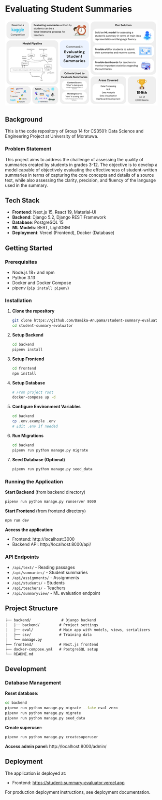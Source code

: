 # Evaluating Student Summaries

![Banner](img/banner.png)

## Background

This is the code repository of Group 14 for CS3501: Data Science and Engineering Project at University of Moratuwa.

### Problem Statement

This project aims to address the challenge of assessing the quality of summaries created by students in grades 3-12. The objective is to develop a model capable of objectively evaluating the effectiveness of student-written summaries in terms of capturing the core concepts and details of a source text, while also assessing the clarity, precision, and fluency of the language used in the summary.

## Tech Stack

- **Frontend**: Next.js 15, React 19, Material-UI
- **Backend**: Django 5.2, Django REST Framework
- **Database**: PostgreSQL 15
- **ML Models**: BERT, LightGBM
- **Deployment**: Vercel (Frontend), Docker (Database)

## Getting Started

### Prerequisites

- Node.js 18+ and npm
- Python 3.13
- Docker and Docker Compose
- pipenv (`pip install pipenv`)

### Installation

1. **Clone the repository**
   ```bash
   git clone https://github.com/Damika-Anupama/student-summary-evaluator.git
   cd student-summary-evaluator
   ```

2. **Setup Backend**
   ```bash
   cd backend
   pipenv install
   ```

3. **Setup Frontend**
   ```bash
   cd frontend
   npm install
   ```

4. **Setup Database**
   ```bash
   # From project root
   docker-compose up -d
   ```

5. **Configure Environment Variables**
   ```bash
   cd backend
   cp .env.example .env
   # Edit .env if needed
   ```

6. **Run Migrations**
   ```bash
   cd backend
   pipenv run python manage.py migrate
   ```

7. **Seed Database (Optional)**
   ```bash
   pipenv run python manage.py seed_data
   ```

### Running the Application

**Start Backend** (from backend directory)
```bash
pipenv run python manage.py runserver 8000
```

**Start Frontend** (from frontend directory)
```bash
npm run dev
```

**Access the application:**
- Frontend: http://localhost:3000
- Backend API: http://localhost:8000/api/

### API Endpoints

- `/api/text/` - Reading passages
- `/api/summaries/` - Student summaries
- `/api/assignments/` - Assignments
- `/api/students/` - Students
- `/api/teachers/` - Teachers
- `/api/summaryview/` - ML evaluation endpoint

## Project Structure

```
├── backend/              # Django backend
│   ├── backend/         # Project settings
│   ├── eval/            # Main app with models, views, serializers
│   ├── csv/             # Training data
│   └── manage.py
├── frontend/            # Next.js frontend
├── docker-compose.yml   # PostgreSQL setup
└── README.md
```

## Development

### Database Management

**Reset database:**
```bash
cd backend
pipenv run python manage.py migrate --fake eval zero
pipenv run python manage.py migrate
pipenv run python manage.py seed_data
```

**Create superuser:**
```bash
pipenv run python manage.py createsuperuser
```

**Access admin panel:** http://localhost:8000/admin/

## Deployment

The application is deployed at:
- Frontend: https://student-summary-evaluator.vercel.app

For production deployment instructions, see deployment documentation.
